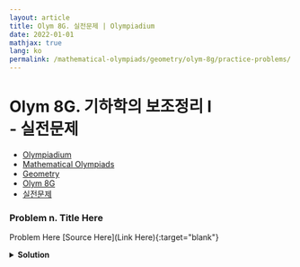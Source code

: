 ```yaml
---
layout: article
title: Olym 8G. 실전문제 | Olympiadium
date: 2022-01-01
mathjax: true
lang: ko
permalink: /mathematical-olympiads/geometry/olym-8g/practice-problems/
---
```

# Olym 8G. 기하학의 보조정리 I <br> <ssup> - 실전문제</ssup>

<ul class="breadcrumb">
	<li><a href="{{ site.baseurl }}/">Olympiadium</a></li> 
	<li><a href="{{ site.baseurl }}/mathematical-olympiads/">Mathematical Olympiads</a></li> 
	<li><a href="{{ site.baseurl }}/mathematical-olympiads/geometry/">Geometry</a></li> 
	<li><a href="{{ site.baseurl }}/mathematical-olympiads/geometry/olym-8g/">Olym 8G</a></li> 
	<li><a href="{{ site.baseurl }}/mathematical-olympiads/geometry/olym-8g/practice-problems/">실전문제</a></li>
</ul>

### Problem n. Title Here
<blueboard> Problem Here </blueboard>
[Source Here](Link Here){:target="blank"}
<pinkborder><details>
<summary><b>Solution</b></summary>
Solution Here. 
</details></pinkborder>
